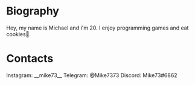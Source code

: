 # Biography
Hey, my name is Michael and i'm 20. I enjoy programming games and eat cookies🍪.

# Contacts
Instagram: \_\_mike73\_\_
Telegram: @Mike7373
Discord: Mike73#6862
